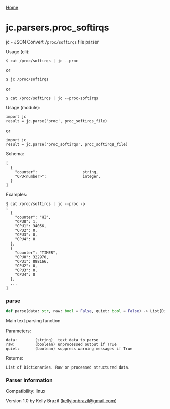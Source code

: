 [Home](https://kellyjonbrazil.github.io/jc/)
<a id="jc.parsers.proc_softirqs"></a>

# jc.parsers.proc\_softirqs

jc - JSON Convert `/proc/softirqs` file parser

Usage (cli):

    $ cat /proc/softirqs | jc --proc

or

    $ jc /proc/softirqs

or

    $ cat /proc/softirqs | jc --proc-softirqs

Usage (module):

    import jc
    result = jc.parse('proc', proc_softirqs_file)

or

    import jc
    result = jc.parse('proc_softirqs', proc_softirqs_file)

Schema:

    [
      {
        "counter":                    string,
        "CPU<number>":                integer,
      }
    ]

Examples:

    $ cat /proc/softirqs | jc --proc -p
    [
      {
        "counter": "HI",
        "CPU0": 1,
        "CPU1": 34056,
        "CPU2": 0,
        "CPU3": 0,
        "CPU4": 0
      },
      {
        "counter": "TIMER",
        "CPU0": 322970,
        "CPU1": 888166,
        "CPU2": 0,
        "CPU3": 0,
        "CPU4": 0
      },
      ...
    ]

<a id="jc.parsers.proc_softirqs.parse"></a>

### parse

```python
def parse(data: str, raw: bool = False, quiet: bool = False) -> List[Dict]
```

Main text parsing function

Parameters:

    data:        (string)  text data to parse
    raw:         (boolean) unprocessed output if True
    quiet:       (boolean) suppress warning messages if True

Returns:

    List of Dictionaries. Raw or processed structured data.

### Parser Information
Compatibility:  linux

Version 1.0 by Kelly Brazil (kellyjonbrazil@gmail.com)
